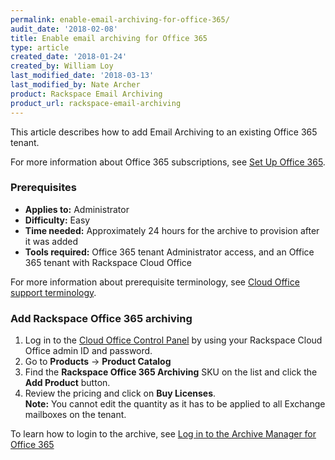 ```yaml
---
permalink: enable-email-archiving-for-office-365/
audit_date: '2018-02-08'
title: Enable email archiving for Office 365
type: article
created_date: '2018-01-24'
created_by: William Loy
last_modified_date: '2018-03-13'
last_modified_by: Nate Archer
product: Rackspace Email Archiving
product_url: rackspace-email-archiving
---
```


This article describes how to add Email Archiving to an existing Office 365 tenant.

For more information about Office 365 subscriptions, see [Set Up Office 365](/how-to/set-up-office-365).

### Prerequisites

- **Applies to:** Administrator
- **Difficulty:** Easy
- **Time needed:** Approximately 24 hours for the archive to provision after it was added
- **Tools required:** Office 365 tenant Administrator access, and an Office 365 tenant with Rackspace Cloud Office

For more information about prerequisite terminology, see [Cloud Office support terminology](/how-to/cloud-office-support-terminology).


### Add Rackspace Office 365 archiving

1. Log in to the [Cloud Office Control Panel](https://cp.rackspace.com/) by using your Rackspace Cloud Office admin ID and password.
2. Go to **Products** -> **Product Catalog**
3. Find the **Rackspace Office 365 Archiving** SKU on the list and click the **Add Product** button.
4. Review the pricing and click on **Buy Licenses**.<br>
**Note:** You cannot edit the quantity as it has to be applied to all Exchange mailboxes on the tenant.

To learn how to login to the archive, see [Log in to the Archive Manager for Office 365](/how-to/log-in-to-the-archive-manager-for-office-365)
